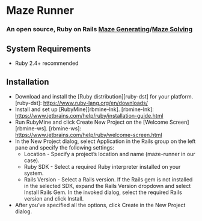 # Maze Runner

### An open source, Ruby on Rails [Maze Generating][mz-gnt-wiki]/[Maze Solving][mz-slv-wiki]

[mz-slv-wiki]: https://en.wikipedia.org/wiki/Maze_solving_algorithm

[mz-gnt-wiki]: https://en.wikipedia.org/wiki/Maze_generation_algorithm


## System Requirements

* Ruby 2.4+ recommended


## Installation

* Download and install the [Ruby distribution][ruby-dst] for your platform.
[ruby-dst]: https://www.ruby-lang.org/en/downloads/
* Install and set up [RubyMine][rbmine-lnk].
[rbmine-lnk]: https://www.jetbrains.com/help/ruby/installation-guide.html
* Run RubyMine and click Create New Project on the [Welcome Screen][rbmine-ws].
[rbmine-ws]: https://www.jetbrains.com/help/ruby/welcome-screen.html
* In the New Project dialog, select Application in the Rails group on the left pane and specify the following settings:
    * Location - Specify a project’s location and name (maze-runner in our case).
    * Ruby SDK - Select a required Ruby interpreter installed on your system.
    * Rails Version - Select a Rails version. If the Rails gem is not installed in the selected SDK, expand the Rails Version dropdown and select Install Rails Gem. In the invoked dialog, select the required Rails version and click Install.
* After you’ve specified all the options, click Create in the New Project dialog.
